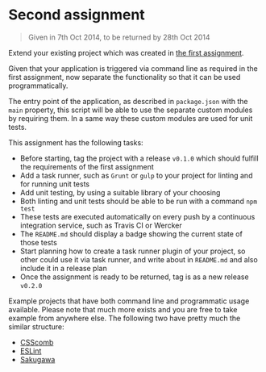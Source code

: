 # Second assignment

> Given in 7th Oct 2014, to be returned by 28th Oct 2014

Extend your existing project which was created in [the first assignment](2014-09-16.md).

Given that your application is triggered via command line as required in the first assignment,
now separate the functionality so that it can be used programmatically.

The entry point of the application, as described in `package.json` with the `main` property,
this script will be able to use the separate custom modules by requiring them.
In a same way these custom modules are used for unit tests.

This assignment has the following tasks:

- Before starting, tag the project with a release `v0.1.0` which should fulfill the requirements of the first assignment
- Add a task runner, such as `Grunt` or `gulp` to your project for linting and for running unit tests
- Add unit testing, by using a suitable library of your choosing
- Both linting and unit tests should be able to be run with a command `npm test`
- These tests are executed automatically on every push by a continuous integration service, such as Travis CI or Wercker
- The `README.md` should display a badge showing the current state of those tests
- Start planning how to create a task runner plugin of your project, so other could use it via task runner,
  and write about in `README.md` and also include it in a release plan
- Once the assignment is ready to be returned, tag is as a new release `v0.2.0`

Example projects that have both command line and programmatic usage available.
Please note that much more exists and you are free to take example from anywhere else.
The following two have pretty much the similar structure:

- [CSScomb](https://github.com/csscomb/csscomb.js)
- [ESLint](https://github.com/eslint/eslint)
- [Sakugawa](https://github.com/paazmaya/sakugawa)
